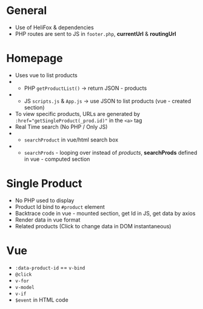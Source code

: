 # General

- Use of HeliFox & dependencies
- PHP routes are sent to JS in `footer.php`, **currentUrl** & **routingUrl**

# Homepage

- Uses vue to list products
- - PHP `getProductList()` -> return JSON - products
- - JS `scripts.js` & `App.js` -> use JSON to list products (vue - created section)
- To view specific products, URLs are generated by `:href="getSingleProduct(_prod.id)"` in the `<a>` tag
- Real Time search (No PHP / Only JS)
- - `searchProduct` in vue/html search box
- - `searchProds` - looping over instead of *products*, **searchProds** defined in vue - computed section

# Single Product

- No PHP used to display
- Product Id bind to `#product` element
- Backtrace code in vue - mounted section, get Id in JS, get data by axios
- Render data in vue format
- Related products (Click to change data in DOM instantaneous)

# Vue 

- `:data-product-id` == `v-bind`
- `@click`
- `v-for`
- `v-model`
- `v-if`
- `$event` in HTML code
